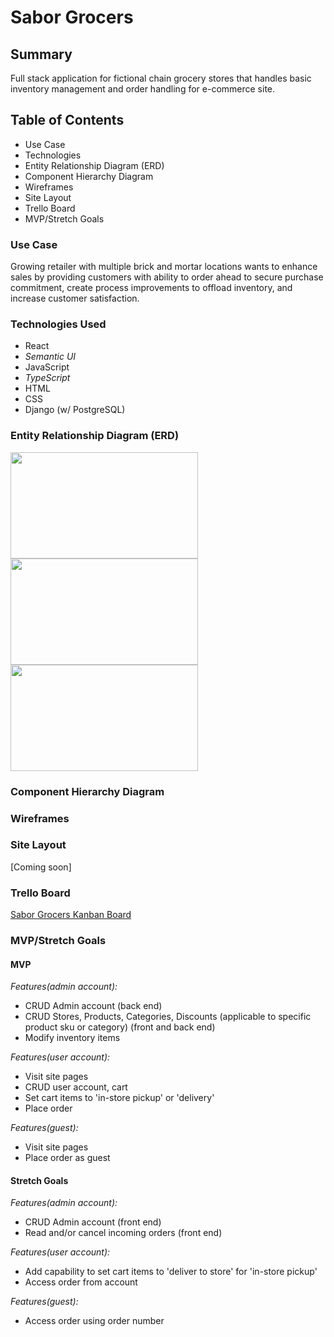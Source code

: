 # Sabor Grocers
## Summary
Full stack application for fictional chain grocery stores that handles basic inventory management and order handling for e-commerce site.

## Table of Contents
- Use Case
- Technologies
- Entity Relationship Diagram (ERD)
- Component Hierarchy Diagram
- Wireframes
- Site Layout
- Trello Board
- MVP/Stretch Goals

### Use Case
Growing retailer with multiple brick and mortar locations wants to enhance sales by providing customers with ability to order ahead to secure purchase commitment, create process improvements to offload inventory, and increase customer satisfaction.

### Technologies Used
- React
- _Semantic UI_
- JavaScript
- _TypeScript_
- HTML
- CSS
- Django (w/ PostgreSQL)

### Entity Relationship Diagram (ERD)
<kbd><img src="https://github.com/persefy/sabor-grocers/assets/17712788/0e56a995-75d1-43e3-9797-09d3ecc56f51" width="300" height="170"></kbd>
<kbd><img src="https://github.com/persefy/sabor-grocers/assets/17712788/78b435d6-5045-4899-aa8e-7ee0553d353f" width="300" height="170"></kbd>
<kbd><img src="https://github.com/persefy/sabor-grocers/assets/17712788/cc8e9eb8-bf1c-4306-acab-1dda1ec29541" width="300" height="170"></kbd>

### Component Hierarchy Diagram


### Wireframes


### Site Layout
[Coming soon]

### Trello Board
[Sabor Grocers Kanban Board](https://trello.com/b/gvykBecL/sabor-grocers)

### MVP/Stretch Goals

#### MVP
_Features(admin account):_

- CRUD Admin account (back end)
- CRUD Stores, Products, Categories, Discounts (applicable to specific product sku or category) (front and back end)
- Modify inventory items

_Features(user account):_

- Visit site pages
- CRUD user account, cart
- Set cart items to 'in-store pickup' or 'delivery'
- Place order 

_Features(guest):_

- Visit site pages
- Place order as guest
  
#### Stretch Goals
_Features(admin account):_

- CRUD Admin account (front end)
- Read and/or cancel incoming orders (front end)

_Features(user account):_

- Add capability to set cart items to 'deliver to store' for 'in-store pickup'
- Access order from account

_Features(guest):_

- Access order using order number

